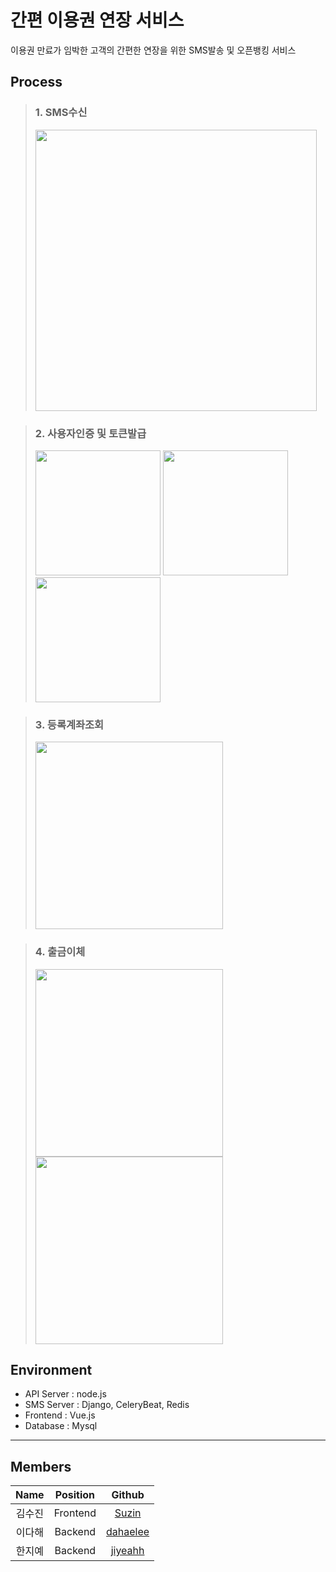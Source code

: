 # 간편 이용권 연장 서비스
이용권 만료가 임박한 고객의 간편한 연장을 위한 SMS발송 및 오픈뱅킹 서비스

## Process
> ### 1. SMS수신
> <img src = "https://user-images.githubusercontent.com/53745427/116683300-56e19d80-a9ea-11eb-8858-12da26495885.jpg" width ="450">

> ### 2. 사용자인증 및 토큰발급
> <img src = "https://user-images.githubusercontent.com/53745427/116681050-67444900-a9e7-11eb-92c7-7a73e47b0c83.png" width ="200"> <img src = "https://user-images.githubusercontent.com/53745427/116681053-68757600-a9e7-11eb-9503-c3d934266c36.png" width ="200"> <img src = "https://user-images.githubusercontent.com/53745427/116681054-68757600-a9e7-11eb-8113-ee85beda4072.png" width ="200">

> ### 3. 등록계좌조회
> <img src = "https://user-images.githubusercontent.com/53745427/116679117-1a5f7300-a9e5-11eb-8f1e-f520b42f524f.png" width ="300">

> ### 4. 출금이체
> <img src = "https://user-images.githubusercontent.com/53745427/116679113-192e4600-a9e5-11eb-8acb-6094c8d7ae4d.png" width ="300"> <img src = "https://user-images.githubusercontent.com/53745427/116679114-19c6dc80-a9e5-11eb-9d7e-8861f6ccfff0.png" width ="300">

## Environment
- API Server : node.js
- SMS Server : Django, CeleryBeat, Redis
- Frontend : Vue.js
- Database : Mysql

***
## Members
|  <center>Name</center> |  <center>Position</center> |  <center>Github</center> |
|:--------:|:--------:|:--------:|
| 김수진 | <center>Frontend</center> |[Suzin](https://github.com/jiyeahh)|
| 이다해 | <center>Backend</center> |[dahaelee](https://github.com/dahaelee)|
| 한지예 | <center>Backend</center> |[jiyeahh](https://github.com/sujinee0010)|
